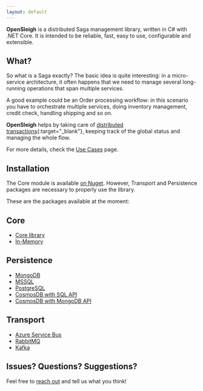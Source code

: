```yaml
---
layout: default
---
```


**OpenSleigh** is a distributed Saga management library, written in C# with .NET Core. 
It is intended to be reliable, fast, easy to use, configurable and extensible.

## What?
So what is a Saga exactly? The basic idea is quite interesting: in a micro-service architecture, it often happens that we need to manage several long-running operations that span multiple services. 

A good example could be an Order processing workflow: in this scenario you have to orchestrate multiple services, doing inventory management, credit check, handling shipping and so on.   

**OpenSleigh** helps by taking care of [distributed transactions](https://www.davideguida.com/improving-microservices-reliability-part-1-two-phase-commit/){:target="_blank"}, keeping track of the global status and managing the whole flow.

For more details, check the [Use Cases](/use-cases/) page.

## Installation
The Core module is available [on Nuget](https://www.nuget.org/packages/OpenSleigh.Core/).
However, Transport and Persistence packages are necessary to properly use the library.

These are the packages available at the moment:
## Core
- [Core library](https://www.nuget.org/packages/OpenSleigh.Core/)
- [In-Memory](https://www.nuget.org/packages/OpenSleigh.Persistence.InMemory/)

## Persistence
- [MongoDB](https://www.nuget.org/packages/OpenSleigh.Persistence.Mongo/)
- [MSSQL](https://www.nuget.org/packages/OpenSleigh.Persistence.SQLServer/)
- [PostgreSQL](https://www.nuget.org/packages/OpenSleigh.Persistence.PostgreSQL/)
- [CosmosDB with SQL API](https://www.nuget.org/packages/OpenSleigh.Persistence.Cosmos.SQL/)
- [CosmosDB with MongoDB API](https://www.nuget.org/packages/OpenSleigh.Persistence.Cosmos.Mongo/)

## Transport
- [Azure Service Bus](https://www.nuget.org/packages/OpenSleigh.Transport.AzureServiceBus/)
- [RabbitMQ](https://www.nuget.org/packages/OpenSleigh.Transport.RabbitMQ/)
- [Kafka](https://www.nuget.org/packages/OpenSleigh.Transport.Kafka/)

## Issues? Questions? Suggestions?
Feel free to [reach out](https://github.com/mizrael/OpenSleigh/discussions) and tell us what you think!
